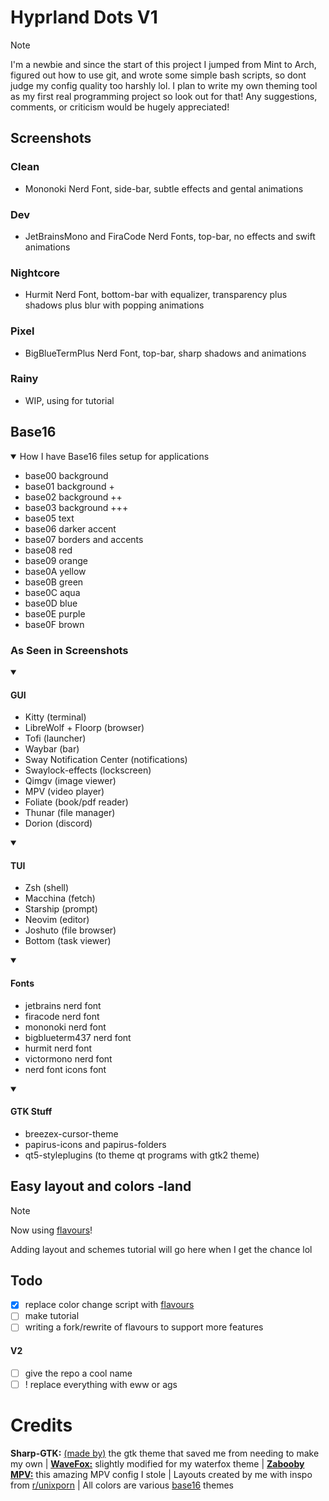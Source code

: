# Hyprland Dots V1
> [!NOTE]  
> I'm a newbie and since the start of this project I jumped from Mint to Arch, figured out how to use git, and wrote some simple bash scripts, so dont judge my config quality too harshly lol. I plan to write my own theming tool as my first real programming project so look out for that! Any suggestions, comments, or criticism would be hugely appreciated!
> 

## Screenshots
### Clean
- Mononoki Nerd Font, side-bar, subtle effects and gental animations

### Dev
- JetBrainsMono and FiraCode Nerd Fonts, top-bar, no effects and swift animations

### Nightcore
- Hurmit Nerd Font, bottom-bar with equalizer, transparency plus shadows plus blur with popping animations 

### Pixel
- BigBlueTermPlus Nerd Font, top-bar, sharp shadows and animations

### Rainy
- WIP, using for tutorial


## Base16
<details open> 
  <summary>How I have Base16 files setup for applications</summary>

  - base00  background
  - base01  background +
  - base02  background ++
  - base03  background +++
  - base05  text
  - base06  darker accent
  - base07  borders and accents
  - base08  red
  - base09  orange
  - base0A  yellow
  - base0B  green
  - base0C  aqua
  - base0D  blue
  - base0E  purple
  - base0F  brown
</details>

### As Seen in Screenshots
<details open> 
  <summary><h4>GUI</h4></summary>

  - Kitty (terminal)
  - LibreWolf + Floorp (browser)
  - Tofi (launcher)
  - Waybar (bar)
  - Sway Notification Center (notifications)
  - Swaylock-effects (lockscreen)
  - Qimgv (image viewer)
  - MPV (video player)
  - Foliate (book/pdf reader)
  - Thunar (file manager)
  - Dorion (discord)
</details>

<details open> 
  <summary><h4>TUI</h4></summary>

  - Zsh (shell)
  - Macchina (fetch)
  - Starship (prompt)
  - Neovim (editor)
  - Joshuto (file browser)
  - Bottom (task viewer)
</details>

<details open> 
  <summary><h4>Fonts</h4></summary>
  
  - jetbrains nerd font
  - firacode nerd font
  - mononoki nerd font
  - bigblueterm437 nerd font
  - hurmit nerd font
  - victormono nerd font
  - nerd font icons font
</details>

<details open> 
  <summary><h4>GTK Stuff</h4></summary>
  
  - breezex-cursor-theme
  - papirus-icons and papirus-folders
  - qt5-styleplugins (to theme qt programs with gtk2 theme)
</details>

## Easy layout and colors -land
> [!NOTE]  
> Now using [flavours](https://github.com/misterio77/flavours)!
> 
Adding layout and schemes tutorial will go here when I get the chance lol

## Todo
- [X] replace color change script with [flavours](https://github.com/misterio77/flavours)
- [ ] make tutorial
- [ ] writing a fork/rewrite of flavours to support more features

#### V2
- [ ] give the repo a cool name
- [ ] ! replace everything with eww or ags

# Credits
**Sharp-GTK:** [(made by)](https://github.com/myagko) the gtk theme that saved me from needing to make my own | [**WaveFox:**](https://github.com/QNetITQ/WaveFox) slightly modified for my waterfox theme | [**Zabooby
 MPV:**](https://github.com/Zabooby/mpv-config) this amazing MPV config I stole | Layouts created by me with inspo from [r/unixporn](https://www.reddit.com/r/unixporn/) | All colors are various [base16](https://github.com/chriskempson/base16-schemes-source) themes
